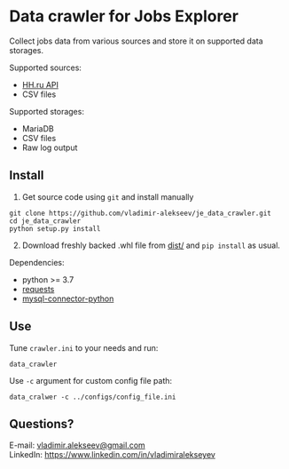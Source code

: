 # Data crawler for Jobs Explorer

Collect jobs data from various sources and store it on supported data storages.

Supported sources:
* [HH.ru API](https://dev.hh.ru/)
* CSV files

Supported storages:
* MariaDB
* CSV files
* Raw log output

## Install
1. Get source code using `git` and install manually
```
git clone https://github.com/vladimir-alekseev/je_data_crawler.git
cd je_data_crawler
python setup.py install
```
2. Download freshly backed .whl file from [dist/](https://github.com/vladimir-alekseev/je-data-crawler/tree/master/dist) and `pip install` as usual.

Dependencies:
* python >= 3.7
* [requests](https://requests.readthedocs.io/)
* [mysql-connector-python](https://dev.mysql.com/downloads/connector/python/)

## Use
Tune `crawler.ini` to your needs and run:

    data_crawler
Use `-c` argument for custom config file path:

    data_cralwer -c ../configs/config_file.ini

## Questions?
E-mail: vladimir.alekseev@gmail.com  
LinkedIn: https://www.linkedin.com/in/vladimiralekseyev